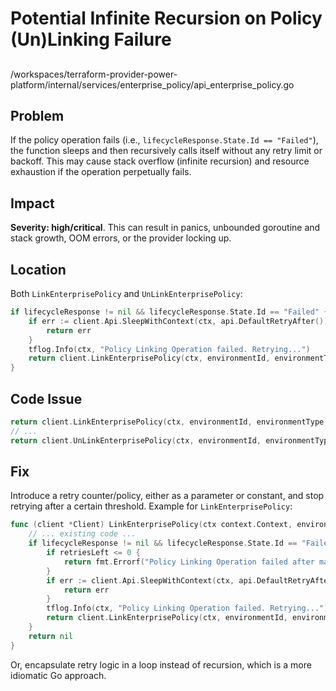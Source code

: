 # Potential Infinite Recursion on Policy (Un)Linking Failure

##

/workspaces/terraform-provider-power-platform/internal/services/enterprise_policy/api_enterprise_policy.go

## Problem

If the policy operation fails (i.e., `lifecycleResponse.State.Id == "Failed"`), the function sleeps and then recursively calls itself without any retry limit or backoff. This may cause stack overflow (infinite recursion) and resource exhaustion if the operation perpetually fails.

## Impact

**Severity: high/critical**. This can result in panics, unbounded goroutine and stack growth, OOM errors, or the provider locking up.

## Location

Both `LinkEnterprisePolicy` and `UnLinkEnterprisePolicy`:

```go
if lifecycleResponse != nil && lifecycleResponse.State.Id == "Failed" {
	if err := client.Api.SleepWithContext(ctx, api.DefaultRetryAfter()); err != nil {
		return err
	}
	tflog.Info(ctx, "Policy Linking Operation failed. Retrying...")
	return client.LinkEnterprisePolicy(ctx, environmentId, environmentType, systemId)
}
```

## Code Issue

```go
return client.LinkEnterprisePolicy(ctx, environmentId, environmentType, systemId)
// ...
return client.UnLinkEnterprisePolicy(ctx, environmentId, environmentType, systemId)
```

## Fix

Introduce a retry counter/policy, either as a parameter or constant, and stop retrying after a certain threshold. Example for `LinkEnterprisePolicy`:

```go
func (client *Client) LinkEnterprisePolicy(ctx context.Context, environmentId, environmentType, systemId string, retriesLeft int) error {
	// ... existing code ...
	if lifecycleResponse != nil && lifecycleResponse.State.Id == "Failed" {
		if retriesLeft <= 0 {
			return fmt.Errorf("Policy Linking Operation failed after maximum retries")
		}
		if err := client.Api.SleepWithContext(ctx, api.DefaultRetryAfter()); err != nil {
			return err
		}
		tflog.Info(ctx, "Policy Linking Operation failed. Retrying...")
		return client.LinkEnterprisePolicy(ctx, environmentId, environmentType, systemId, retriesLeft-1)
	}
	return nil
}
```

Or, encapsulate retry logic in a loop instead of recursion, which is a more idiomatic Go approach.

